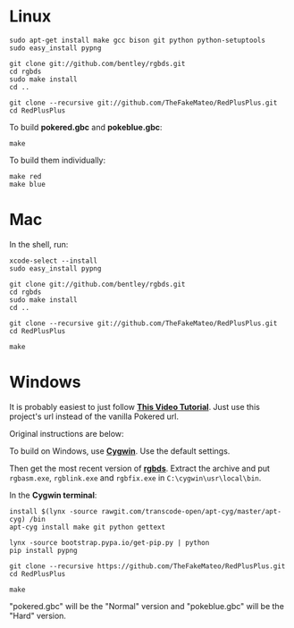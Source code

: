 # Linux

	sudo apt-get install make gcc bison git python python-setuptools
	sudo easy_install pypng

	git clone git://github.com/bentley/rgbds.git
	cd rgbds
	sudo make install
	cd ..

	git clone --recursive git://github.com/TheFakeMateo/RedPlusPlus.git
	cd RedPlusPlus

To build **pokered.gbc** and **pokeblue.gbc**:

	make

To build them individually:

	make red
	make blue


# Mac

In the shell, run:

	xcode-select --install
	sudo easy_install pypng

	git clone git://github.com/bentley/rgbds.git
	cd rgbds
	sudo make install
	cd ..

	git clone --recursive git://github.com/TheFakeMateo/RedPlusPlus.git
	cd RedPlusPlus

	make



# Windows

It is probably easiest to just follow [**This Video Tutorial**](https://www.youtube.com/watch?v=fYytG7IUUWg).
Just use this project's url instead of the vanilla Pokered url.


Original instructions are below:

To build on Windows, use [**Cygwin**](http://cygwin.com/install.html). Use the default settings.

Then get the most recent version of [**rgbds**](https://github.com/bentley/rgbds/releases/).
Extract the archive and put `rgbasm.exe`, `rgblink.exe` and `rgbfix.exe` in `C:\cygwin\usr\local\bin`.

In the **Cygwin terminal**:

	install $(lynx -source rawgit.com/transcode-open/apt-cyg/master/apt-cyg) /bin
	apt-cyg install make git python gettext

	lynx -source bootstrap.pypa.io/get-pip.py | python
	pip install pypng

	git clone --recursive https://github.com/TheFakeMateo/RedPlusPlus.git
	cd RedPlusPlus

	make
	
"pokered.gbc" will be the "Normal" version and "pokeblue.gbc" will be the "Hard" version.
